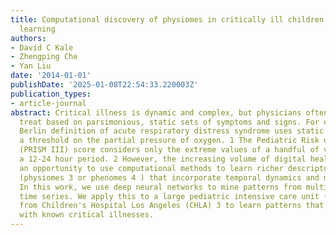 ```yaml
---
title: Computational discovery of physiomes in critically ill children using deep
  learning
authors:
- David C Kale
- Zhengping Che
- Yan Liu
date: '2014-01-01'
publishDate: '2025-01-08T22:54:33.220003Z'
publication_types:
- article-journal
abstract: Critical illness is dynamic and complex, but physicians often diagnose and
  treat based on parsimonious, static sets of symptoms and signs. For example, the
  Berlin definition of acute respiratory distress syndrome uses static criteria, including
  a threshold on the partial pressure of oxygen. 1 The Pediatric Risk of Mortality
  (PRISM III) score considers only the extreme values of a handful of variables during
  a 12-24 hour period. 2 However, the increasing volume of digital health data offers
  an opportunity to use computational methods to learn richer descriptors of illness
  (physiomes 3 or phenomes 4 ) that incorporate temporal dynamics and more variables.
  In this work, we use deep neural networks to mine patterns from multivariate clinical
  time series. We apply this to a large pediatric intensive care unit (PICU) database
  from Children's Hospital Los Angeles (CHLA) 3 to learn patterns that are associated
  with known critical illnesses.
---
```

